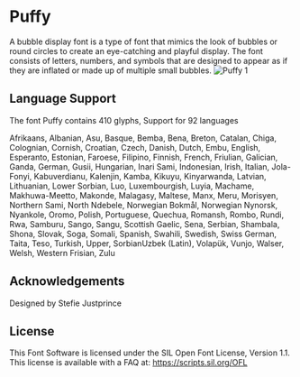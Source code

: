 # Puffy
A bubble display font is a type of font that mimics the look of bubbles or round circles to create an eye-catching and playful display. The font consists of letters, numbers, and symbols that are designed to appear as if they are inflated or made up of multiple small bubbles.
![Puffy 1](https://user-images.githubusercontent.com/123919967/230901380-750d9a01-bc8b-4b03-9dc8-5c9952a51cd7.png)
## Language Support
The font Puffy contains 410 glyphs, Support for 92 languages

Afrikaans, Albanian, Asu, Basque, Bemba, Bena, Breton, Catalan, Chiga, Colognian, Cornish, Croatian, Czech, Danish, Dutch, Embu, English, Esperanto, Estonian, Faroese, Filipino, Finnish, French, Friulian, Galician, Ganda, German, Gusii, Hungarian, Inari Sami, Indonesian, Irish, Italian, Jola-Fonyi, Kabuverdianu, Kalenjin, Kamba, Kikuyu, Kinyarwanda, Latvian, Lithuanian, Lower Sorbian, Luo, Luxembourgish, Luyia, Machame, Makhuwa-Meetto, Makonde, Malagasy, Maltese, Manx, Meru, Morisyen, Northern Sami, North Ndebele, Norwegian Bokmål, Norwegian Nynorsk, Nyankole, Oromo, Polish, Portuguese, Quechua, Romansh, Rombo, Rundi, Rwa, Samburu, Sango, Sangu, Scottish Gaelic, Sena, Serbian, Shambala, Shona, Slovak, Soga, Somali, Spanish, Swahili, Swedish, Swiss German, Taita, Teso, Turkish, Upper, SorbianUzbek (Latin), Volapük, Vunjo, Walser, Welsh, Western Frisian, Zulu
## Acknowledgements
Designed by Stefie Justprince
## License
This Font Software is licensed under the SIL Open Font License, Version 1.1. This license is available with a FAQ at: https://scripts.sil.org/OFL
